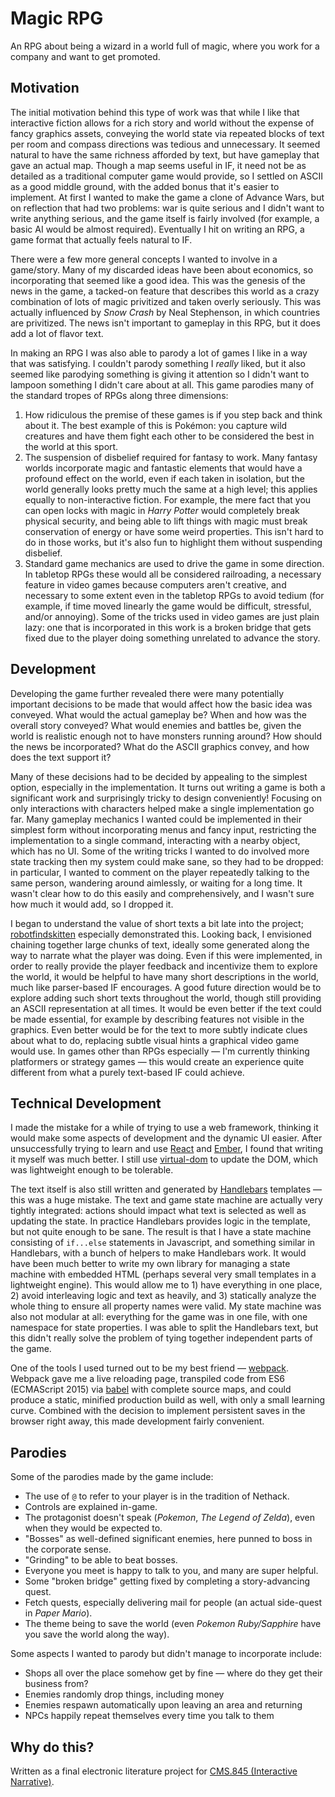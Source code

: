 # Magic RPG

An RPG about being a wizard in a world full of magic, where you work for a company and want to get promoted.

## Motivation

The initial motivation behind this type of work was that while I like that interactive fiction allows for a rich story and world without the expense of fancy graphics assets, conveying the world state via repeated blocks of text per room and compass directions was tedious and unnecessary. It seemed natural to have the same richness afforded by text, but have gameplay that gave an actual map. Though a map seems useful in IF, it need not be as detailed as a traditional computer game would provide, so I settled on ASCII as a good middle ground, with the added bonus that it's easier to implement. At first I wanted to make the game a clone of Advance Wars, but on reflection that had two problems: war is quite serious and I didn't want to write anything serious, and the game itself is fairly involved (for example, a basic AI would be almost required). Eventually I hit on writing an RPG, a game format that actually feels natural to IF.

There were a few more general concepts I wanted to involve in a game/story. Many of my discarded ideas have been about economics, so incorporating that seemed like a good idea. This was the genesis of the news in the game, a tacked-on feature that describes this world as a crazy combination of lots of magic privitized and taken overly seriously. This was actually influenced by _Snow Crash_ by Neal Stephenson, in which countries are privitized. The news isn't important to gameplay in this RPG, but it does add a lot of flavor text.

In making an RPG I was also able to parody a lot of games I like in a way that was satisfying. I couldn't parody something I _really_ liked, but it also seemed like parodying something is giving it attention so I didn't want to lampoon something I didn't care about at all. This game parodies many of the standard tropes of RPGs along three dimensions:

1. How ridiculous the premise of these games is if you step back and think about it. The best example of this is Pokémon: you capture wild creatures and have them fight each other to be considered the best in the world at this sport.
2. The suspension of disbelief required for fantasy to work. Many fantasy worlds incorporate magic and fantastic elements that would have a profound effect on the world, even if each taken in isolation, but the world generally looks pretty much the same at a high level; this applies equally to non-interactive fiction. For example, the mere fact that you can open locks with magic in _Harry Potter_ would completely break physical security, and being able to lift things with magic must break conservation of energy or have some weird properties. This isn't hard to do in those works, but it's also fun to highlight them without suspending disbelief.
3. Standard game mechanics are used to drive the game in some direction. In tabletop RPGs these would all be considered railroading, a necessary feature in video games because computers aren't creative, and necessary to some extent even in the tabletop RPGs to avoid tedium (for example, if time moved linearly the game would be difficult, stressful, and/or annoying). Some of the tricks used in video games are just plain lazy: one that is incorporated in this work is a broken bridge that gets fixed due to the player doing something unrelated to advance the story.

## Development

Developing the game further revealed there were many potentially important decisions to be made that would affect how the basic idea was conveyed. What would the actual gameplay be? When and how was the overall story conveyed? What would enemies and battles be, given the world is realistic enough not to have monsters running around? How should the news be incorporated? What do the ASCII graphics convey, and how does the text support it?

Many of these decisions had to be decided by appealing to the simplest option, especially in the implementation. It turns out writing a game is both a significant work and surprisingly tricky to design conveniently! Focusing on only interactions with characters helped make a single implementation go far. Many gameplay mechanics I wanted could be implemented in their simplest form without incorporating menus and fancy input, restricting the implementation to a single command, interacting with a nearby object, which has no UI. Some of the writing tricks I wanted to do involved more state tracking then my system could make sane, so they had to be dropped: in particular, I wanted to comment on the player repeatedly talking to the same person, wandering around aimlessly, or waiting for a long time. It wasn't clear how to do this easily and comprehensively, and I wasn't sure how much it would add, so I dropped it.

I began to understand the value of short texts a bit late into the project; [robotfindskitten](http://robotfindskitten.org/play/robotfindskitten/) especially demonstrated this. Looking back, I envisioned chaining together large chunks of text, ideally some generated along the way to narrate what the player was doing. Even if this were implemented, in order to really provide the player feedback and incentivize them to explore the world, it would be helpful to have many short descriptions in the world, much like parser-based IF encourages. A good future direction would be to explore adding such short texts throughout the world, though still providing an ASCII representation at all times. It would be even better if the text could be made essential, for example by describing features not visible in the graphics. Even better would be for the text to more subtly indicate clues about what to do, replacing subtle visual hints a graphical video game would use. In games other than RPGs especially — I'm currently thinking platformers or strategy games — this would create an experience quite different from what a purely text-based IF could achieve.

## Technical Development

I made the mistake for a while of trying to use a web framework, thinking it would make some aspects of development and the dynamic UI easier. After unsuccessfully trying to learn and use [React](http://facebook.github.io/react/) and [Ember](http://emberjs.com/), I found that writing it myself was much better. I still use [virtual-dom](https://github.com/Matt-Esch/virtual-dom) to update the DOM, which was lightweight enough to be tolerable.

The text itself is also still written and generated by [Handlebars](http://handlebarsjs.com/) templates — this was a huge mistake. The text and game state machine are actually very tightly integrated: actions should impact what text is selected as well as updating the state. In practice Handlebars provides logic in the template, but not quite enough to be sane. The result is that I have a state machine consisting of `if...else` statements in Javascript, and something similar in Handlebars, with a bunch of helpers to make Handlebars work. It would have been much better to write my own library for managing a state machine with embedded HTML (perhaps several very small templates in a lightweight engine). This would allow me to 1) have everything in one place, 2) avoid interleaving logic and text as heavily, and 3) statically analyze the whole thing to ensure all property names were valid. My state machine was also not modular at all: everything for the game was in one file, with one namespace for state properties. I was able to split the Handlebars text, but this didn't really solve the problem of tying together independent parts of the game.

One of the tools I used turned out to be my best friend — [webpack](https://webpack.github.io/). Webpack gave me a live reloading page, transpiled code from ES6 (ECMAScript 2015) via [babel](https://babeljs.io/) with complete source maps, and could produce a static, minified production build as well, with only a small learning curve. Combined with the decision to implement persistent saves in the browser right away, this made development fairly convenient.

## Parodies

Some of the parodies made by the game include:

- The use of `@` to refer to your player is in the tradition of Nethack.
- Controls are explained in-game.
- The protagonist doesn't speak (_Pokemon_, _The Legend of Zelda_), even when they would be expected to.
- "Bosses" as well-defined significant enemies, here punned to boss in the corporate sense.
- "Grinding" to be able to beat bosses.
- Everyone you meet is happy to talk to you, and many are super helpful.
- Some "broken bridge" getting fixed by completing a story-advancing quest.
- Fetch quests, especially delivering mail for people (an actual side-quest in _Paper Mario_).
- The theme being to save the world (even _Pokemon Ruby/Sapphire_ have you save the world along the way).

Some aspects I wanted to parody but didn't manage to incorporate include:

- Shops all over the place somehow get by fine — where do they get their business from?
- Enemies randomly drop things, including money
- Enemies respawn automatically upon leaving an area and returning
- NPCs happily repeat themselves every time you talk to them

## Why do this?

Written as a final electronic literature project for [CMS.845 (Interactive Narrative)](http://www.nickm.com/classes/interactive_narrative/2016_spring/).
